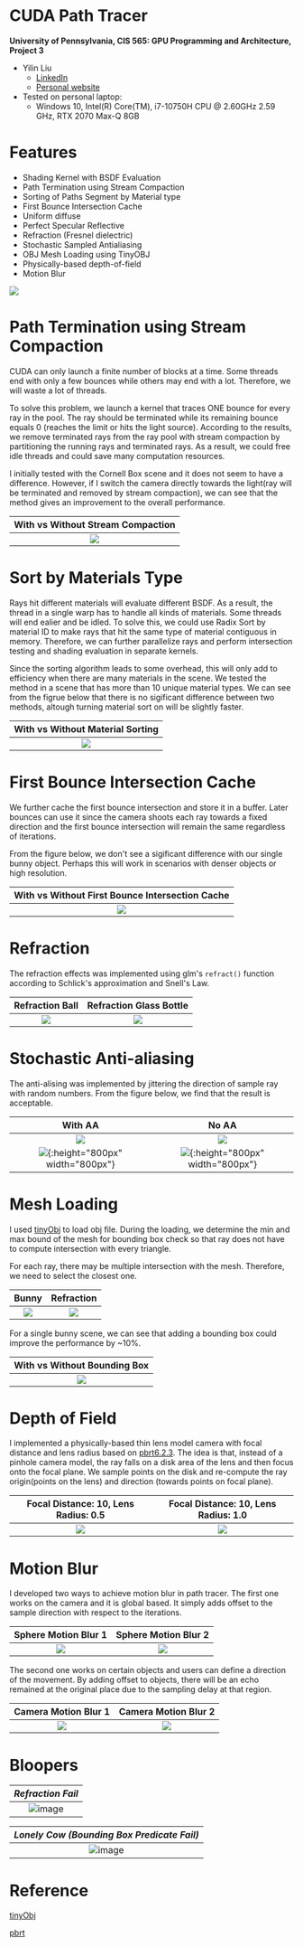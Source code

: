 CUDA Path Tracer
================

**University of Pennsylvania, CIS 565: GPU Programming and Architecture, Project 3**


* Yilin Liu
  * [LinkedIn](https://www.linkedin.com/in/yilin-liu-9538ba1a5/)
  * [Personal website](https://www.yilin.games)
* Tested on personal laptop:
  - Windows 10, Intel(R) Core(TM), i7-10750H CPU @ 2.60GHz 2.59 GHz, RTX 2070 Max-Q 8GB

Features
=============
* Shading Kernel with BSDF Evaluation
* Path Termination using Stream Compaction
* Sorting of Paths Segment by Material type
* First Bounce Intersection Cache
* Uniform diffuse
* Perfect Specular Reflective
* Refraction (Fresnel dielectric)
* Stochastic Sampled Antialiasing
* OBJ Mesh Loading using TinyOBJ
* Physically-based depth-of-field
* Motion Blur

![](img/cover2.png)

Path Termination using Stream Compaction
============
CUDA can only launch a finite number of blocks at a time. Some threads end with only a few bounces while others may end with a lot. Therefore, we will waste a lot of threads. 

To solve this problem, we launch a kernel that traces ONE bounce for every ray in the pool. The ray should be terminated while its remaining bounce equals 0 (reaches the limit or hits the light source). According to the results, we remove terminated rays from the ray pool with stream compaction by partitioning the running rays and terminated rays. As a result, we could free idle threads and could save many computation resources.

I initially tested with the Cornell Box scene and it does not seem to have a difference. However, if I switch the camera directly towards the light(ray will be terminated and removed by stream compaction), we can see that the method gives an improvement to the overall performance.

| With vs Without Stream Compaction |
:-------:|
|![](img/figure/sc.png)|

Sort by Materials Type 
============
Rays hit different materials will evaluate different BSDF. As a result, the thread in a single warp has to handle all kinds of materials. Some threads will end ealier and be idled. To solve this, we could use Radix Sort by material ID to make rays that hit the same type of material contiguous in memory. Therefore, we can further parallelize rays and perform intersection testing and shading evaluation in separate kernels. 

Since the sorting algorithm leads to some overhead, this will only add to efficiency when there are many materials in the scene. We tested the method in a scene that has more than 10 unique material types. We can see from the figrue below that there is no sigificant difference between two methods, altough turning material sort on will be slightly faster.

| With vs Without Material Sorting |
:-------:|
|![](img/figure/ms.png)|


First Bounce Intersection Cache
============
We further cache the first bounce intersection and store it in a buffer. Later bounces can use it since the camera shoots each ray towards a fixed direction and the first bounce intersection will remain the same regardless of iterations. 

From the figure below, we don't see a sigificant difference with our single bunny object. Perhaps this will work in scenarios with denser objects or high resolution. 

| With vs Without First Bounce Intersection Cache |
:-------:|
|![](img/figure/cache.png)|

Refraction
===========
The refraction effects was implemented using glm's `refract()` function according to Schlick's approximation and Snell's Law. 

| Refraction Ball | Refraction Glass Bottle |
:-------:|:-------:
|![](img/refraction.png)|![](img/refraction2.png)|

Stochastic Anti-aliasing
===========
The anti-alising was implemented by jittering the direction of sample ray with random numbers. From the figure below, we find that the result is acceptable.

| With AA | No AA |
:-------:|:-------:
|![](img/AA.png)|![](img/NO_AA.png)|
|![](img/aa_large.png ){:height="800px" width="800px"} | ![](img/noAA_large.png){:height="800px" width="800px"}|

Mesh Loading
===========
I used [tinyObj](https://github.com/tinyobjloader/tinyobjloader) to load obj file. During the loading, we determine the min and max bound of the mesh for bounding box check so that ray does not have to compute intersection with every triangle. 

For each ray, there may be multiple intersection with the mesh. Therefore, we need to select the closest one.

| Bunny | Refraction |
:-------:|:-------:
|![](img/AA.png)|![](img/bunny_refract.png)|

For a single bunny scene, we can see that adding a bounding box could improve the performance by ~10%.

| With vs Without Bounding Box |
:-------:|
|![](img/figure/bbcheck.png)|

Depth of Field
============
I implemented a physically-based thin lens model camera with focal distance and lens radius based on [pbrt6.2.3](https://www.pbr-book.org/3ed-2018/Camera_Models/Realistic_Cameras). The idea is that, instead of a pinhole camera model, the ray falls on a disk area of the lens and then focus onto the focal plane. We sample points on the disk and re-compute the ray origin(points on the lens) and direction (towards points on focal plane). 

| Focal Distance: 10, Lens Radius: 0.5 | Focal Distance: 10, Lens Radius: 1.0 |
:-------:|:-------:
|![](img/FD10_R05.png)|![](img/FD10_R1.png)|

Motion Blur
===========
I developed two ways to achieve motion blur in path tracer. The first one works on the camera and it is global based. It simply adds offset to the sample direction with respect to the iterations.

| Sphere Motion Blur 1 | Sphere Motion Blur 2 |
:-------:|:-------:
|![](img/motion_blur_object.png)|![](img/motion_blur_object2.png)|


The second one works on certain objects and users can define a direction of the movement. By adding offset to objects, there will be an echo remained at the original place due to the sampling delay at that region. 

| Camera Motion Blur 1 | Camera Motion Blur 2 |
:-------:|:-------:
|![](img/motion_blur_camera.png)|![](img/motion_blur_camera2.png)|



Bloopers
===============
  | *Refraction Fail* |
|:--:|  
 |![image](img/bloopers/refract_fail.png)|
 

  | *Lonely Cow (Bounding Box Predicate Fail)* |
  |:--:|
  |![image](img/bloopers/cow1.png)|
   
Reference
===============
[tinyObj](https://github.com/tinyobjloader/tinyobjloader)

[pbrt](https://pbrt.org/)